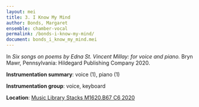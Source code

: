 ```yaml
---
layout: mei
title: 3. I Know My Mind
author: Bonds, Margaret
ensemble: chamber-vocal
permalink: /bonds-i-know-my-mind/
document: bonds_i_know_my_mind.mei 
---
```


In *Six songs on poems by Edna St. Vincent Millay: for voice and piano.* Bryn Mawr, Pennsylvania: Hildegard Publishing Company 2020.

**Instrumentation summary**: voice (1), piano (1)

**Instrumentation group**: voice, keyboard 

**Location**: <a href="https://tufts.primo.exlibrisgroup.com/permalink/01TUN_INST/1kc9gia/alma991018347793803851" target="_blank">Music Library Stacks M1620.B67 C6 2020</a>
